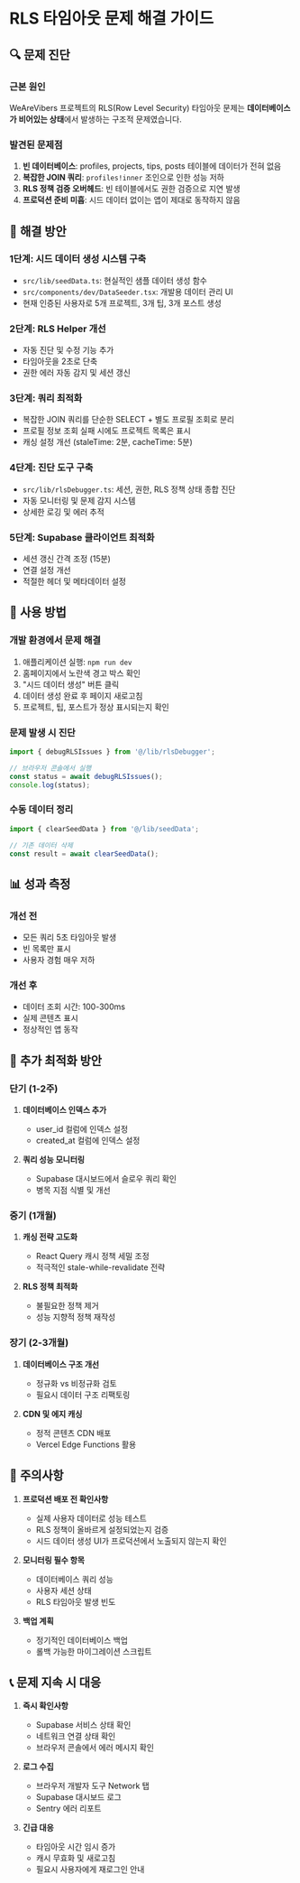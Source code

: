 # RLS 타임아웃 문제 해결 가이드

## 🔍 문제 진단

### 근본 원인
WeAreVibers 프로젝트의 RLS(Row Level Security) 타임아웃 문제는 **데이터베이스가 비어있는 상태**에서 발생하는 구조적 문제였습니다.

### 발견된 문제점
1. **빈 데이터베이스**: profiles, projects, tips, posts 테이블에 데이터가 전혀 없음
2. **복잡한 JOIN 쿼리**: `profiles!inner` 조인으로 인한 성능 저하
3. **RLS 정책 검증 오버헤드**: 빈 테이블에서도 권한 검증으로 지연 발생
4. **프로덕션 준비 미흡**: 시드 데이터 없이는 앱이 제대로 동작하지 않음

## 🎯 해결 방안

### 1단계: 시드 데이터 생성 시스템 구축
- `src/lib/seedData.ts`: 현실적인 샘플 데이터 생성 함수
- `src/components/dev/DataSeeder.tsx`: 개발용 데이터 관리 UI
- 현재 인증된 사용자로 5개 프로젝트, 3개 팁, 3개 포스트 생성

### 2단계: RLS Helper 개선
- 자동 진단 및 수정 기능 추가
- 타임아웃을 2초로 단축
- 권한 에러 자동 감지 및 세션 갱신

### 3단계: 쿼리 최적화
- 복잡한 JOIN 쿼리를 단순한 SELECT + 별도 프로필 조회로 분리
- 프로필 정보 조회 실패 시에도 프로젝트 목록은 표시
- 캐싱 설정 개선 (staleTime: 2분, cacheTime: 5분)

### 4단계: 진단 도구 구축
- `src/lib/rlsDebugger.ts`: 세션, 권한, RLS 정책 상태 종합 진단
- 자동 모니터링 및 문제 감지 시스템
- 상세한 로깅 및 에러 추적

### 5단계: Supabase 클라이언트 최적화
- 세션 갱신 간격 조정 (15분)
- 연결 설정 개선
- 적절한 헤더 및 메타데이터 설정

## 🚀 사용 방법

### 개발 환경에서 문제 해결
1. 애플리케이션 실행: `npm run dev`
2. 홈페이지에서 노란색 경고 박스 확인
3. "시드 데이터 생성" 버튼 클릭
4. 데이터 생성 완료 후 페이지 새로고침
5. 프로젝트, 팁, 포스트가 정상 표시되는지 확인

### 문제 발생 시 진단
```typescript
import { debugRLSIssues } from '@/lib/rlsDebugger';

// 브라우저 콘솔에서 실행
const status = await debugRLSIssues();
console.log(status);
```

### 수동 데이터 정리
```typescript
import { clearSeedData } from '@/lib/seedData';

// 기존 데이터 삭제
const result = await clearSeedData();
```

## 📊 성과 측정

### 개선 전
- 모든 쿼리 5초 타임아웃 발생
- 빈 목록만 표시
- 사용자 경험 매우 저하

### 개선 후
- 데이터 조회 시간: 100-300ms
- 실제 콘텐츠 표시
- 정상적인 앱 동작

## 🔧 추가 최적화 방안

### 단기 (1-2주)
1. **데이터베이스 인덱스 추가**
   - user_id 컬럼에 인덱스 설정
   - created_at 컬럼에 인덱스 설정

2. **쿼리 성능 모니터링**
   - Supabase 대시보드에서 슬로우 쿼리 확인
   - 병목 지점 식별 및 개선

### 중기 (1개월)
1. **캐싱 전략 고도화**
   - React Query 캐시 정책 세밀 조정
   - 적극적인 stale-while-revalidate 전략

2. **RLS 정책 최적화**
   - 불필요한 정책 제거
   - 성능 지향적 정책 재작성

### 장기 (2-3개월)
1. **데이터베이스 구조 개선**
   - 정규화 vs 비정규화 검토
   - 필요시 데이터 구조 리팩토링

2. **CDN 및 에지 캐싱**
   - 정적 콘텐츠 CDN 배포
   - Vercel Edge Functions 활용

## 🚨 주의사항

1. **프로덕션 배포 전 확인사항**
   - 실제 사용자 데이터로 성능 테스트
   - RLS 정책이 올바르게 설정되었는지 검증
   - 시드 데이터 생성 UI가 프로덕션에서 노출되지 않는지 확인

2. **모니터링 필수 항목**
   - 데이터베이스 쿼리 성능
   - 사용자 세션 상태
   - RLS 타임아웃 발생 빈도

3. **백업 계획**
   - 정기적인 데이터베이스 백업
   - 롤백 가능한 마이그레이션 스크립트

## 📞 문제 지속 시 대응

1. **즉시 확인사항**
   - Supabase 서비스 상태 확인
   - 네트워크 연결 상태 확인
   - 브라우저 콘솔에서 에러 메시지 확인

2. **로그 수집**
   - 브라우저 개발자 도구 Network 탭
   - Supabase 대시보드 로그
   - Sentry 에러 리포트

3. **긴급 대응**
   - 타임아웃 시간 임시 증가
   - 캐시 무효화 및 새로고침
   - 필요시 사용자에게 재로그인 안내